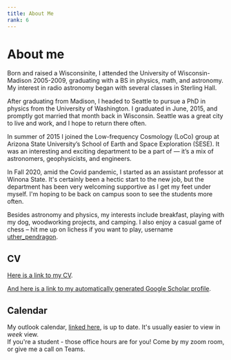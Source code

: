 ```yaml
---
title: About Me
rank: 6
---
```

# About me

Born and raised a Wisconsinite, I attended the University of Wisconsin-Madison 2005-2009, graduating with a BS in physics, math, and astronomy. My interest in radio astronomy began with several classes in Sterling Hall.

After graduating from Madison, I headed to Seattle to pursue a PhD in physics from the University of Washington.  I graduated in June, 2015, and promptly got married that month back in Wisconsin. Seattle was a great city to live and work, and I hope to return there often.

In summer of 2015 I joined the Low-frequency Cosmology (LoCo) group at Arizona State University’s School of Earth and Space Exploration (SESE). It was an interesting and exciting department to be a part of — it’s a mix of astronomers, geophysicists, and engineers.

In Fall 2020, amid the Covid pandemic, I started as an assistant professor at Winona State.
It's certainly been a hectic start to the new job, but the department has been very welcoming
supportive as I get my feet under myself. I'm hoping to be back on campus soon to
see the students more often.

Besides astronomy and physics, my interests include breakfast, playing with my dog, woodworking projects, and camping. I also enjoy a casual game of chess – hit me up on lichess if you want to play, username [uther_pendragon](https://lichess.org/@/uther_pendragon).

## CV

[Here is a link to my CV](https://www.dropbox.com/s/14icbw4rt5jpo04/CV.pdf?dl=0).

[And here is a link to my automatically generated Google Scholar profile](https://scholar.google.com/citations?user=szMsziEAAAAJ&hl=en).

## Calendar

My outlook calendar, [linked here](https://outlook.office365.com/owa/calendar/c1589ab025634d988fb2764fd3050f3d@winona.edu/6fcb1ffe2d2d41e7874d7141389592ac8571122620388646148/calendar.html), is up to date. It's usually easier to view in *week* view.  
If you're a student - those office hours are for you! Come by my zoom room, or give me a call on Teams.
